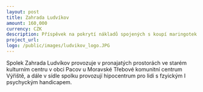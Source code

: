 ```yaml
---
layout: post
title: Zahrada Ludvíkov
amount: 160,000
currency: CZK
description: Příspěvek na pokrytí nákladů spojených s koupí maringotek pro hipocentrum
project_url: 
logo: /public/images/ludvikov_logo.JPG
---
```


Spolek Zahrada Ludvíkov provozuje v pronajatých prostorách ve starém kulturním centru v obci Pacov u Moravské Třebové komunitní centrum Výřiště, a dále v sídle spolku provozují hipocentrum pro lidi s fzyickým I psychyckým handicapem.
